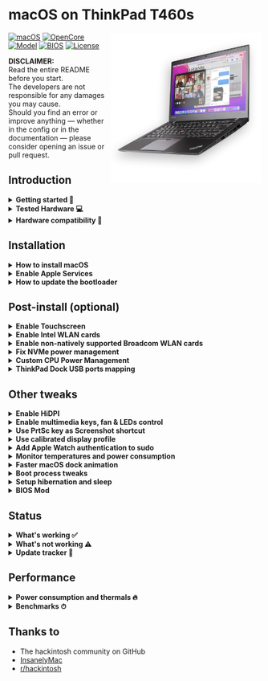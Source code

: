 # macOS on ThinkPad T460s

<img align="right" src="./Images/t460s-monterey.png" alt="Lenovo ThinkPad T460s macOS Hackintosh OpenCore" width="300">

[![macOS](https://img.shields.io/badge/macOS-12.*-blue)](https://developer.apple.com/documentation/macos-release-notes)
[![OpenCore](https://img.shields.io/badge/OpenCore-0.8.*-green)](https://github.com/acidanthera/OpenCorePkg)
[![Model](https://img.shields.io/badge/Model-20F9*-lightgrey)](https://psref.lenovo.com/Product/ThinkPad_T460s)
[![BIOS](https://img.shields.io/badge/BIOS-1.53-yellow)](https://pcsupport.lenovo.com/us/en/products/laptops-and-netbooks/thinkpad-t-series-laptops/thinkpad-t460s/downloads/driver-list/component?name=BIOS%2FUEFI)
[![License](https://img.shields.io/badge/license-MIT-purple)](/LICENSE)

**DISCLAIMER:**  
Read the entire README before you start.  
The developers are not responsible for any damages you may cause.  
Should you find an error or improve anything — whether in the config or in the documentation — please consider opening an issue or pull request.

## Introduction

<details>  
<summary><strong>Getting started 📖</strong></summary>
</br>

**Meet the bootloader:**

- [Why OpenCore](https://dortania.github.io/OpenCore-Install-Guide/why-oc.html)
- Dortania's [website](https://dortania.github.io)

**Recommended tools:**

- Plist editor [ProperTree](https://github.com/corpnewt/ProperTree)
- Handy-dandy ESP mounting script [MountEFI](https://github.com/corpnewt/MountEFI)
- Update OpenCore and kexts [OCAuxiliaryTools](https://github.com/ic005k/OCAuxiliaryTools)

**Resources**

- [OpenCore](https://github.com/acidanthera/OpenCorePkg)
- [OC-little](https://github.com/daliansky/OC-little)
- [X1 Carbon config](https://github.com/tylernguyen/x1c6-hackintosh)
- [T460 config](https://github.com/MSzturc/Lenovo-T460-OpenCore)

</details>

</details>

<details>  
<summary><strong>Tested Hardware 💻</strong></summary>
</br>

| Model            | ThinkPad T460s 20F90002\*\*                                                                                                                                         |
| :--------------- | :------------------------------------------------------------------------------------------------------------------------------------------------------------------ |
| Processor        | Core i5-6200U (2C, 2.4 / 3.0GHz, 3MB)                                                                                                                               |
| Graphics         | Integrated Intel HD Graphics 520                                                                                                                                    |
| Memory           | 4GB Soldered + 8GB DIMM 2133MHz DDR4, dual-channel                                                                                                                  |
| Display          | 14" Full HD (1920x1080) IPS, Touch (read [Post-install>Enable Touchscreen](https://github.com/simprecicchiani/ThinkPad-T460s-macOS-OpenCore#post-install-optional)) |
| Storage          | Western Digital Black SN550 500GB NVMe SSD                                                                                                                          |
| Ethernet         | Intel Ethernet Connection I219-LM (Jacksonville)                                                                                                                    |
| WLAN + Bluetooth | 11ac+BT, Intel® Dual Band Wireless-AC 8260, 2x2 card                                                                                                                |
| Camera           | HD720p resolution, low light sensitive, fixed focus                                                                                                                 |
| Audio support    | HD Audio, Realtek ALC3245 codec, stereo speakers 1Wx2, dual array microphone, combo audio/microphone jack                                                           |
| Keyboard         | 6-row, spill-resistant, multimedia Fn keys, LED backlight                                                                                                           |
| Battery          | Front Li-Polymer 3-cell (23Wh) and rear Li-Ion 3-cell (26Wh), both Integrated                                                                                       |

</details>

<details>  
<summary><strong>Hardware compatibility 🧰</strong></summary>
</br>

This EFI will suit any T460s regardless of CPU model<sup>[1](#CPU)</sup>, amount of RAM, display resolution<sup>[2](#Res)</sup> and internal storage<sup>[3](#NVMe)</sup>.

<a name="CPU">1</a>. Optional custom CPU Power Management guide.  
<a name="Res">2</a>. 1440p displays should change `NVRAM -> Add -> 7C436110-AB2A-4BBB-A880-FE41995C9F82 -> UIScale`:`2` to get proper scaling while booting.  
<a name="NVMe">3</a>. Follow NVMe fix guide below for NVMe drives.

This bootloader configuration may be compatible with other 6th generation ThinkPads with some caveats (i.e. not working USB ports, display ports, etc.). You may find more luck searching for your specific device on GitHub. Here are some notable repositories for similar devices:

| Author  | Model                                                                      | Bootloader |
| :------ | -------------------------------------------------------------------------- | ---------- |
| MSzturc | [T460](https://github.com/MSzturc/Lenovo-T460-OpenCore)                    | Opencore   |
| duszmox | [X1 Carbon Gen 4](https://github.com/duszmox/ThinkPad-X1C4-macOS-OpenCore) | Opencore   |
| Tluck   | [T560/T460](https://github.com/tluck/Lenovo-T460-Clover)                   | Clover     |

</details>

## Installation

<details>  
<summary><strong>How to install macOS</strong></summary>
</br>

1. [Create an installation media](https://dortania.github.io/OpenCore-Install-Guide/installer-guide/#making-the-installer)
1. Download the [latest EFI folder](https://github.com/simprecicchiani/ThinkPad-T460s-macOS-OpenCore/releases) and copy it into the ESP partiton
1. Change your BIOS settings according to the table below
1. Boot from the USB installer (press `F12` to choose boot volume) and [start the installation process](https://dortania.github.io/OpenCore-Install-Guide/installation/installation-process.html#booting-the-opencore-usb)

| Menu     |                   |                                 | Setting     |
| -------- | ----------------- | ------------------------------- | ----------- |
| Config   | USB               | UEFI BIOS Support               | `Enable`    |
|          | Power             | Intel SpeedStep Technology      | `Enable`    |
|          |                   | CPU Power Management            | `Enable`    |
|          | CPU               | Hyper-Threading Technology      | `Enable`    |
| Security | Security Chip     |                                 | `Disable`   |
|          | Memory Protection | Execution Prevention            | `Enable`    |
|          | Virtualization    | Intel Virtualization Technology | `Enable`    |
|          |                   | Intel VT-d Feature              | `Enable`    |
|          | Anti-Theft        | Computrace                      | `Disable`   |
|          | Secure Boot       |                                 | `Disable`   |
|          | Intel SGX         |                                 | `Disable`   |
|          | Device Guard      |                                 | `Disable`   |
| Startup  | UEFI/Legacy Boot  |                                 | `UEFI Only` |
|          | CSM Support       |                                 | `No`        |
|          | Boot Mode         |                                 | `Quick`     |

</details>

<details>  
<summary><strong>Enable Apple Services</strong></summary>
</br>

1. Run the following script in Terminal

```bash
git clone https://github.com/corpnewt/GenSMBIOS && cd GenSMBIOS && chmod +x GenSMBIOS.command && ./GenSMBIOS.command
```

2. Type `3` to Generate SMBIOS, then press ENTER
3. Type `MacbookPro16,3 5`, then press ENTER. Leave this Terminal window open.
4. Open `/EFI/OC/Config.plist` with any editor and navigate to `PlatformInfo -> Generic`
5. Add the script's last result to `MLB, SystemSerialNumber and SystemUUID`

```diff
<key>PlatformInfo</key>
<dict>
   <key>Generic</key>
   <array>
      </dict>
         <key>AdviseWindows</key>
         <false/>
         <key>SystemMemoryStatus</key>
         <string>Auto</string>
         <key>MLB</key>
+        <string>M0000000000000001</string>
         <key>ProcessorType</key>
         <integer>0</integer>
         <key>ROM</key>
         <data>ESIzRFVm</data>
         <key>SpoofVendor</key>
         <true/>
         <key>SystemProductName</key>
         <string>MacBookPro16,3</string>
         <key>SystemSerialNumber</key>
+        <string>W00000000001</string>
         <key>SystemUUID</key>
+        <string>00000000-0000-0000-0000-000000000000</string>
      </dict>
   </array>
</dict>
```

6. Save and reboot the system

</details>

<details>  
<summary><strong>How to update the bootloader</strong></summary>
</br>

1. Download the [latest release](https://github.com/simprecicchiani/ThinkPad-T460s-macOS-OpenCore/releases)
1. Copy and Paste your `PlatfromInfo`
1. Enable optional kexts if needed (NVMEFix, AirportItlwm, etc.)
1. Test the new bootloader with an USB stick (Set `BootProtect: None` whenever booting with external drives)
1. Customize boot preferences (skip picker, disable verbose, etc.)
1. Mount your ESP partition
1. Backup your old EFI folder and replace it with the new one

</details>

## Post-install (optional)

<details>  
<summary><strong>Enable Touchscreen</strong></summary>
</br>

1. Open `/EFI/OC/Config.plist` with any editor
1. Add the content of [#touchscreen.plist](EFI/OC/%23touchscreen.plist)
1. Save and reboot the system

**Note:** Tested on macOS BigSur, [working with gestures](https://youtu.be/-F0JAVIG92M).

</details>

<details>  
<summary><strong>Enable Intel WLAN cards</strong></summary>
</br>

The EFI contains macOS Monterey and Ventura compatible drivers. The default driver enabled in `config.plist` is macOS Monterey compatible. Should you need the Ventura driver, please disable `Airportitlwm.kext` and enable `Airportitlwm-13.kext`. If you're running a different version of macOS please download and enable a compatible version of [AirportItlwm.kext](https://github.com/OpenIntelWireless/itlwm/releases).

If you have bluetooth problem please reference to the [IntelBluetoothFirmware](https://openintelwireless.github.io/IntelBluetoothFirmware/FAQ.html#what-does-this-kext-do)

Optional: [Remove unnecessary firmware files from OpenIntelWireless drivers](./Guides/Clean-OpenIntelWireless.md).

</details>

<details>
<summary><strong>Enable non-natively supported Broadcom WLAN cards</strong></summary>
</br>

1. Download [AirportBrcmFixup](https://github.com/acidanthera/AirportBrcmFixup/releases) and
   [BrcmPatchRAM](https://github.com/acidanthera/BrcmPatchRAM/releases).
1. Copy `AirportBrcmFixup.kext`, `BrcmBluetoothInjector.kext`, `BrcmFirmwareData.kext` and `BrcmPatchRAM3.kext` to `/EFI/OC/Kexts`
1. Open `/EFI/OC/Config.plist` with any editor
1. Add the content of [#broadcom-wlan.plist](/EFI/OC/%23broadcom-wlan.plist)
1. Save and reboot the system

If you have bluetooth problem please reference to the [AirportBrcmFixup](https://github.com/acidanthera/AirportBrcmFixup)

</details>

<details>  
<summary><strong>Fix NVMe power management</strong></summary>
</br>

1. Open `/EFI/OC/Config.plist` with any editor
1. Add the content of [#nvme-fix.plist](/EFI/OC/%23nvme-fix.plist)
1. Save and reboot the system

</details>

<details>  
<summary><strong>Custom CPU Power Management</strong></summary>
</br>

1. Run the following script in Terminal

   ```
   git clone https://github.com/corpnewt/CPUFriendFriend; cd CPUFriendFriend; chmod +x ./CPUFriendFriend.command; ./CPUFriendFriend.command
   ```

1. When asked, select preferred values
1. From the pop-up window, copy `ssdt_data.aml` into `/EFI/OC/ACPI/` folder (rename it if you'd like)
1. Open `/EFI/OC/Config.plist` with any editor
1. Add the content of [#cpu-pm.plist](/EFI/OC/%23cpu-pm.plist) (make sure `SSDT-PLUG.aml` is disabled and match your new SSDT filename)
1. Save and reboot the system

</details>

<details>  
<summary><strong>ThinkPad Dock USB ports mapping</strong></summary>
</br>

Please follow this [USB mapping guide](https://dortania.github.io/OpenCore-Post-Install/usb/).

</details>

## Other tweaks

<details>  
<summary><strong>Enable HiDPI</strong></summary>
</br>

1. [Disable SIP](https://dortania.github.io/OpenCore-Install-Guide/troubleshooting/troubleshooting.html#disabling-sip)
1. Run the following script in Terminal
   ```bash
   bash -c "$(curl -fsSL https://raw.githubusercontent.com/xzhih/one-key-hidpi/master/hidpi.sh)"
   ```
1. Follow the instructions, then reboot
1. Re-enable SIP (if desired)

Or try an [alternative method](https://github.com/bbhardin/A-Guide-to-MacOS-Scaled-Resolutions)

</details>

<details>  
<summary><strong>Enable multimedia keys, fan & LEDs control </strong></summary>
</br>

1. Download and install [YogaSMC-App-Release.dmg](https://github.com/zhen-zen/YogaSMC/releases) (both the pref-panel and app itself)
1. Open the app
1. Check the `launch on login` option

</details>

<details>  
<summary><strong>Use PrtSc key as Screenshot shortcut</strong></summary>
</br>

Super useful shortcut that I wish I had it on my previous MBP. Default is `⌘⇧5`.

1. Open SystemPreferences.app
1. Go under `Keyboard > Shortcuts > Screenshots`
1. Click on `Screenshot and recording options` field
1. Press `PrtSc` on your keyboard (it should came out as `F13`)

</details>

<details>  
<summary><strong>Use calibrated display profile</strong></summary>
</br>

NotebookCheck's calibrated profiles. Not all panel are the same, final result may vary.

1. Run one of the following script in Terminal
   - for 1440p displays
     ```bash
     cd ~/Library/ColorSync/Profiles; wget https://github.com/simprecicchiani/ThinkPad-T460s-macOS-OpenCore/raw/master/Files/DisplayColorProfiles/T460s_WQHD_VVX14T058J02.icm
     ```
   - for 1080p displays
     ```bash
     cd ~/Library/ColorSync/Profiles; wget https://github.com/simprecicchiani/ThinkPad-T460s-macOS-OpenCore/raw/master/Files/DisplayColorProfiles/T460s_FHD_N140HCE_EAA.icm
     ```
2. Go under `SystemPreferences > Displays > Colour`
3. Select the profile

<img src="./Images/display-profile.png" height="300">

</details>

<details>
<summary><strong>Add Apple Watch authentication to sudo</strong></summary>
</br>

If you have an Apple Watch and you already [replaced the built-in WiFi card](/Guides/Replace-WLAN.md), you could enable authenticating as sudo with you Apple Watch using [pam-watch](https://github.com/biscuitehh/pam-watchid).

1. Download the latest [ZIP file](https://github.com/biscuitehh/pam-watchid/archive/main.zip)
1. Unzip, which by default creates a folder called `pam-watchid-main`.
1. Open Terminal and install it:

   ```
   cd ~/Downloads/pam-watchid-main
   sudo make install
   ```

1. Register the new PAM module for sudo:
   - Edit `/etc/pam.d/sudo`
   - Add a new line under line 1 (which is a comment) containing:
     ```
     auth sufficient pam_watchid.so
     ```

That’s it. Now, whenever you use sudo, you have the option of using your Watch to authenticate.
<img src="./Images/AW-sudo.png" alt="Apple Watch authenticating with sudo" height="300">

</details>

<details>  
<summary><strong>Monitor temperatures and power consumption</strong></summary>
</br>

1. Download and install [HWMonitor](https://github.com/kzlekk/HWSensors/releases)
1. Check `launch on login` (optional)

</details>

<details>  
<summary><strong>Faster macOS dock animation</strong></summary>
</br>

This enables auto-hide and speeds up the animation

1. Run the following script in Terminal
   ```bash
   defaults write com.apple.dock autohide-delay -float 0; defaults write com.apple.dock autohide-time-modifier -float 0.5; killall Dock
   ```
   </details>

<details>  
<summary><strong>Boot process tweaks</strong></summary>
</br>

| Menu |       |            | Setting    | What does it do?     |
| :--- | :---- | :--------- | :--------- | :------------------- |
| Misc | Boot  | ShowPicker | `False`    | Skip bootloader page |
| UEFI | Audio | PlayChime  | `Disabled` | Always silent boot   |

</details>

<details>  
<summary><strong>Setup hibernation and sleep</strong></summary>
</br>
[Script](https://www.tonymacx86.com/threads/release-sleeponlowbattery-solb.264785) that performs auto sleep/hibernate at low battery.

1. Open terminal
1. Enter commands below one by one

   Settings for AC:

   ```
   sudo pmset -c standby 1
   sudo pmset -c hibernatemode 0
   ```

   Setting for battery:

   ```
   sudo pmset -b standby 1
   sudo pmset -b standbydelayhigh 900
   sudo pmset -b standbydelaylow 60
   sudo pmset -b hibernatemode 25
   sudo pmset -b highstandbythreshold 70
   ```

   Settings for all:

   ```
   sudo pmset -a acwake 0
   sudo pmset -a lidwake 1
   sudo pmset -a powernap 0
   ```

To restore default system settings run

```
sudo pmset restoredefaults
```

<details>  
<summary><strong>Advanced energy management</strong></summary>

`acwake`: wake the machine when power source (AC/battery) is changed (value = 0/1)

`lidwake`: wake the machine when the laptop lid (or clamshell) is opened (value = 0/1)

`powernap`: enable/disable Power Nap on supported machines (value = 0/1)

`standbydelayhigh` and `standbydelaylow` specify the delay, in seconds,
before writing the hibernation image to disk and powering off memory for Standby.
standbydelayhigh is used when the remaining battery capacity is above `highstandbythreshold`(has a default value of 50 percent),
and standbydelaylow is used when the remaining battery capacity is below highstandbythreshold.

`hibernatemode` supports values of 0, 3, or 25. To disable hibernation, set hibernatemode to 0.  
`hibernatemode` = 0 by default on desktops. The system will not back memory up to persistent storage. The system must wake from the contents of memory; the system will lose context on power loss.  
`hibernatemode` = 3 by default on portables. The system will store a copy of memory to persistent storage (the disk), and will power memory during sleep. The system will wake from memory, unless a power loss forces it to restore from hibernate image.  
`hibernatemode` = 25 is only settable via pmset. The system will store a copy of memory to persistent storage (the disk), and will remove power to memory. The system will restore from disk image. If you want "hibernation" - slower sleeps, slower wakes, and better battery life, you should use this setting.

[Source](https://www.dssw.co.uk/reference/pmset.html)

</details>
</br>
</details>

<details>  
<summary><strong>BIOS Mod</strong></summary>
</br>

A [brief guide](/Guides/Bios-Mod.md) referencing other guides.

</details>

## Status

<details>  
<summary><strong>What's working ✅</strong></summary>
</br>
 
- [x] CPU Power Management `~1W on IDLE`
- [x] Intel HD 520 Graphics `incuding graphics acceleration`
- [x] USB ports
- [x] Internal camera `working fine on FaceTime, Skype, Zoom and others`
- [x] Sleep / Hibernatemode `25 or 3` / Wake / Shutdown / Reboot
- [x] Intel Gigabit Ethernet
- [x] Wifi, Bluetooth, Airdrop, Handoff, Continuity, Sidecar wireless `some functionalities may be buggy or broken on Intel WLAN cards`
- [x] iMessage, FaceTime, App Store, iTunes Store `Please generate your own SMBIOS`
- [x] Speakers and headphones combo jack 
- [x] Batteries
- [x] Keyboard map and hotkeys with [YogaSMC](https://github.com/zhen-zen/YogaSMC)
- [x] Touchscreen
- [x] [Trackpad, Trackpoint and physical buttons](./Images/VoodooRMI-T460s-trackpad-gestures.gif) `all macOS gestures working thanks to VoodooRMI`
- [x] SIP and FileVault 2 can be turned on
- [x] HDMI `with digital audio passthrough`
- [x] SD Card Reader `slow r/w speed but works`

</details>

<details>  
<summary><strong>What's not working ⚠️</strong></summary>
</br>

- [ ] Some users reported Mini DisplayPort is broken for them with latest updates, but it's working for me just fine
- [ ] Safari DRM `Use Chromium engine to watch Apple TV+, Amazon Prime Video, Netflix and others`
- [ ] WWAN (needs to be implemented)
- [ ] Fingerprint Reader
- [ ] Bluetooth (You can enable blutooth in the config.plist but it will cause the "volume hash mismatch" problem .Waiting for the solution.

</details>

<details>  
<summary><strong>Update tracker 🔄</strong></summary>
</br>

| [EFI Release](https://github.com/simprecicchiani/ThinkPad-T460s-macOS-OpenCore/releases)       | 0.8.5 |
| ---------------------------------------------------------------------------------------------- | ----- |
| [MacOS](https://www.apple.com/macos/)                                                          | 13.0  |
| [OpenCore](https://github.com/acidanthera/OpenCorePkg/releases)                                | 0.8.5 |
| [Lilu](https://github.com/acidanthera/Lilu/releases)                                           | 1.6.2 |
| [VirtualSMC](https://github.com/acidanthera/VirtualSMC/releases)                               | 1.3.0 |
| [YogaSMC](https://github.com/zhen-zen/YogaSMC/releases)                                        | 1.5.3 |
| [WhateverGreen](https://github.com/acidanthera/WhateverGreen/releases)                         | 1.6.1 |
| [AppleALC](https://github.com/acidanthera/AppleALC/releases)                                   | 1.7.5 |
| [VoodooPS2Controller](https://github.com/acidanthera/VoodooPS2/releases)                       | 2.3.1 |
| [VoodooRMI](https://github.com/VoodooSMBus/VoodooRMI/releases)                                 | 1.3.4 |
| [VoodooI2C/VoodooI2CHID](https://github.com/VoodooI2C/VoodooI2C/releases)                      | 2.6.5 |
| [IntelMausi](https://github.com/acidanthera/IntelMausi/releases)                               | 1.0.7 |
| [HibernationFixup](https://github.com/acidanthera/HibernationFixup/releases)                   | 1.4.6 |
| [CPUFriend](https://github.com/acidanthera/CPUFriend/releases)                                 | 1.2.6 |
| [NVMeFix](https://github.com/acidanthera/NVMeFix/releases)                                     | 1.1.0 |
| [RTCMemoryFixup](https://github.com/acidanthera/RTCMemoryFixup/releases)                       | 1.0.7 |
| [AirportItlwm](https://github.com/OpenIntelWireless/itlwm/releases)                            | 2.2.0 |
| [IntelBluetoothFirmware](https://github.com/OpenIntelWireless/IntelBluetoothFirmware/releases) | 2.2.0 |
| [BlueToolFixup](https://github.com/acidanthera/BrcmPatchRAM/releases)                          | 2.6.4 |
| [AppleBacklightSmoother](https://github.com/hieplpvip/AppleBacklightSmoother/releases)         | 1.0.2 |
| [BrightnessKeys](https://github.com/acidanthera/BrightnessKeys/releases)                       | 1.0.2 |
| [RealtekCardReader](https://github.com/0xFireWolf/RealtekCardReader/releases)                  | 0.9.7 |
| [RealtekCardReaderFriend](https://github.com/0xFireWolf/RealtekCardReaderFriend/releases)      | 1.0.4 |

</details>

## Performance

<details>  
<summary><strong>Power consumption and thermals 🔥</strong></summary>
</br>

| Idle State                | Max Frequency                  | 2 Thread Frequency             | All Thread Frequency           | GPU Max Frequency              |
| ------------------------- | ------------------------------ | ------------------------------ | ------------------------------ | ------------------------------ |
| ![](/Images/ipg-idle.png) | ![](./Images/ipg-max-freq.png) | ![](./Images/ipg-two-freq.png) | ![](./Images/ipg-all-freq.png) | ![](./Images/ipg-gpu-freq.png) |

</details>

<details>  
<summary><strong>Benchmarks ⏱</strong></summary>
</br>

| CPU         | Single-Core | Multi-Core |
| :---------- | ----------: | ---------: |
| Geekbench 5 |         730 |       1611 |
| **GPU**     |  **OpenCL** |  **Metal** |
| Geekbench 5 |        4097 |       4179 |

<small>macOS 12.3.1, EFI release 0.8.0, CPU:6200u</small>

</details>

## Thanks to

- The hackintosh community on GitHub
- [InsanelyMac](https://www.insanelymac.com/forum/)
- [r/hackintosh](https://www.reddit.com/r/hackintosh/)

